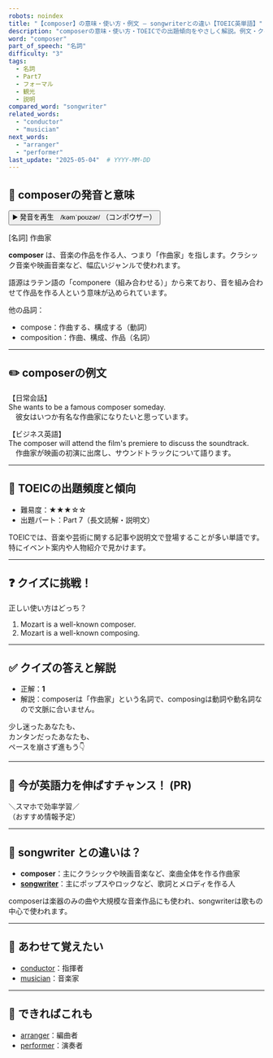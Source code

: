 ```yaml
---
robots: noindex
title: "【composer】の意味・使い方・例文 ― songwriterとの違い【TOEIC英単語】"
description: "composerの意味・使い方・TOEICでの出題傾向をやさしく解説。例文・クイズ付きでsongwriterとの違いもわかりやすく学べます。"
word: "composer"
part_of_speech: "名詞"
difficulty: "3"
tags:
  - 名詞
  - Part7
  - フォーマル
  - 観光
  - 説明
compared_word: "songwriter"
related_words:
  - "conductor"
  - "musician"
next_words:
  - "arranger"
  - "performer"
last_update: "2025-05-04"  # YYYY-MM-DD
---
```


## 🔰 composerの発音と意味

<button class="play-audio" onclick="playTTS('composer')">
  <span class="play-audio-main">
    ▶️ 発音を再生　/kəmˈpoʊzər/
  </span>
  <span class="play-audio-sub">
    （コンポウザー）
  </span>
</button>

[名詞] 作曲家

**composer** は、音楽の作品を作る人、つまり「作曲家」を指します。クラシック音楽や映画音楽など、幅広いジャンルで使われます。

語源はラテン語の「componere（組み合わせる）」から来ており、音を組み合わせて作品を作る人という意味が込められています。

他の品詞：  
- compose：作曲する、構成する（動詞）
- composition：作曲、構成、作品（名詞）

---

## ✏️ composerの例文

【日常会話】  
She wants to be a famous composer someday.  
　彼女はいつか有名な作曲家になりたいと思っています。

【ビジネス英語】  
The composer will attend the film's premiere to discuss the soundtrack.  
　作曲家が映画の初演に出席し、サウンドトラックについて語ります。

---

## 🎯 TOEICの出題頻度と傾向

- 難易度：★★★☆☆
- 出題パート：Part 7（長文読解・説明文）

TOEICでは、音楽や芸術に関する記事や説明文で登場することが多い単語です。特にイベント案内や人物紹介で見かけます。

---

## ❓ クイズに挑戦！

正しい使い方はどっち？

1. Mozart is a well-known composer.  
2. Mozart is a well-known composing.

---

## ✅ クイズの答えと解説

- 正解：**1**
- 解説：composerは「作曲家」という名詞で、composingは動詞や動名詞なので文脈に合いません。

少し迷ったあなたも、  
カンタンだったあなたも、  
ペースを崩さず進もう👇️

---

## 🚀 今が英語力を伸ばすチャンス！ (PR)

<div class="info-center">
＼スマホで効率学習／<br>  
（おすすめ情報予定）
</div>

---

## 🤔  songwriter との違いは？

- **composer**：主にクラシックや映画音楽など、楽曲全体を作る作曲家
- **[songwriter](/word/songwriter/)**：主にポップスやロックなど、歌詞とメロディを作る人

composerは楽器のみの曲や大規模な音楽作品にも使われ、songwriterは歌もの中心で使われます。

---

## 🧩 あわせて覚えたい

- [conductor](/word/conductor/)：指揮者
- [musician](/word/musician/)：音楽家

---

## 📖 できればこれも

- [arranger](/word/arranger/)：編曲者
- [performer](/word/performer/)：演奏者

<!-- cvid: aid18_bid05 -->
